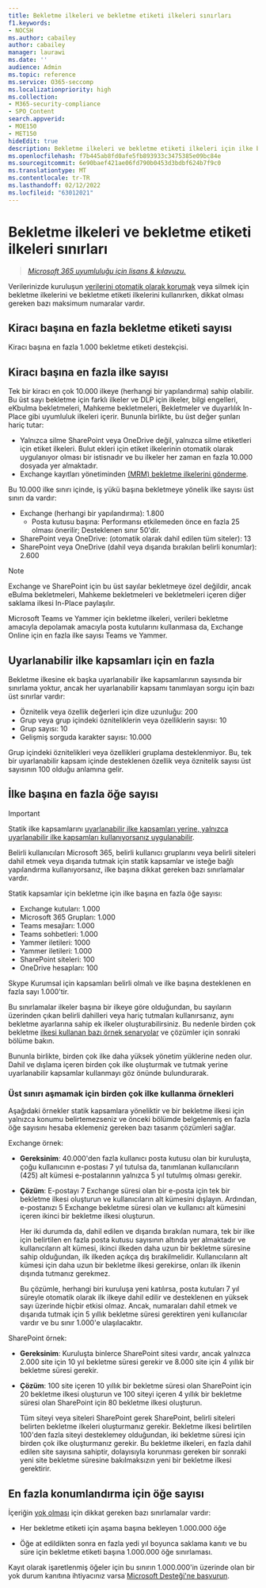 ```yaml
---
title: Bekletme ilkeleri ve bekletme etiketi ilkeleri sınırları
f1.keywords:
- NOCSH
ms.author: cabailey
author: cabailey
manager: laurawi
ms.date: ''
audience: Admin
ms.topic: reference
ms.service: O365-seccomp
ms.localizationpriority: high
ms.collection:
- M365-security-compliance
- SPO_Content
search.appverid:
- MOE150
- MET150
hideEdit: true
description: Bekletme ilkeleri ve bekletme etiketi ilkeleri için ilke başına en fazla ilke ve öğe sayısını anlama
ms.openlocfilehash: f7b445ab8fd0afe5fb893933c3475385e09bc84e
ms.sourcegitcommit: 6e90baef421ae06fd790b0453d3bdbf624b7f9c0
ms.translationtype: MT
ms.contentlocale: tr-TR
ms.lasthandoff: 02/12/2022
ms.locfileid: "63012021"
---
```

# <a name="limits-for-retention-policies-and-retention-label-policies"></a>Bekletme ilkeleri ve bekletme etiketi ilkeleri sınırları

>*[Microsoft 365 uyumluluğu için lisans & kılavuzu.](/office365/servicedescriptions/microsoft-365-service-descriptions/microsoft-365-tenantlevel-services-licensing-guidance/microsoft-365-security-compliance-licensing-guidance)*

Verilerinizde kuruluşun [verilerini otomatik olarak korumak](retention.md#retention-policies-and-retention-labels) veya silmek için bekletme ilkelerini ve bekletme etiketi ilkelerini kullanırken, dikkat olması gereken bazı maksimum numaralar vardır.

## <a name="maximum-number-of-retention-labels-per-tenant"></a>Kiracı başına en fazla bekletme etiketi sayısı

Kiracı başına en fazla 1.000 bekletme etiketi destekçisi.

## <a name="maximum-number-of-policies-per-tenant"></a>Kiracı başına en fazla ilke sayısı

Tek bir kiracı en çok 10.000 ilkeye (herhangi bir yapılandırma) sahip olabilir. Bu üst sayı bekletme için farklı ilkeler ve DLP için ilkeler, bilgi engelleri, eKbulma bekletmeleri, Mahkeme bekletmeleri, Bekletmeler ve duyarlılık In-Place gibi uyumluluk ilkeleri içerir. Bununla birlikte, bu üst değer şunları hariç tutar:

- Yalnızca silme SharePoint veya OneDrive değil, yalnızca silme etiketleri için etiket ilkeleri. Bulut ekleri için etiket ilkelerinin otomatik olarak uygulanıyor olması bir istisnadır ve bu ilkeler her zaman en fazla 10.000 dosyada yer almaktadır.
- Exchange kayıtları yönetiminden [(MRM) bekletme ilkelerini gönderme](/exchange/security-and-compliance/messaging-records-management/messaging-records-management).

Bu 10.000 ilke sınırı içinde, iş yükü başına bekletmeye yönelik ilke sayısı üst sınırı da vardır:

- Exchange (herhangi bir yapılandırma): 1.800
    - Posta kutusu başına: Performansı etkilemeden önce en fazla 25 olması önerilir; Desteklenen sınır 50'dir.
- SharePoint veya OneDrive: (otomatik olarak dahil edilen tüm siteler): 13
- SharePoint veya OneDrive (dahil veya dışarıda bırakılan belirli konumlar): 2.600

> [!NOTE]
> Exchange ve SharePoint için bu üst sayılar bekletmeye özel değildir, ancak eBulma bekletmeleri, Mahkeme bekletmeleri ve bekletmeleri içeren diğer saklama ilkesi In-Place paylaşılır.

Microsoft Teams ve Yammer için bekletme ilkeleri, verileri bekletme amacıyla depolamak amacıyla posta kutularını kullanmasa da, Exchange Online için en fazla ilke sayısı Teams ve Yammer.

## <a name="maximums-for-adaptive-policy-scopes"></a>Uyarlanabilir ilke kapsamları için en fazla

Bekletme ilkesine ek başka uyarlanabilir ilke [](retention.md#adaptive-or-static-policy-scopes-for-retention) kapsamlarının sayısında bir sınırlama yoktur, ancak her uyarlanabilir kapsamı tanımlayan sorgu için bazı üst sınırlar vardır:

- Öznitelik veya özellik değerleri için dize uzunluğu: 200
- Grup veya grup içindeki özniteliklerin veya özelliklerin sayısı: 10
- Grup sayısı: 10
- Gelişmiş sorguda karakter sayısı: 10.000

Grup içindeki öznitelikleri veya özellikleri gruplama desteklenmiyor. Bu, tek bir uyarlanabilir kapsam içinde desteklenen özellik veya öznitelik sayısı üst sayısının 100 olduğu anlamına gelir.

## <a name="maximum-number-of-items-per-policy"></a>İlke başına en fazla öğe sayısı

> [!IMPORTANT]
> Statik ilke kapsamlarını [uyarlanabilir ilke kapsamları yerine, yalnızca uyarlanabilir ilke kapsamları kullanıyorsanız uygulanabilir](retention.md#adaptive-or-static-policy-scopes-for-retention).

Belirli kullanıcıları Microsoft 365, belirli kullanıcı gruplarını veya belirli siteleri dahil etmek veya dışarıda tutmak için statik kapsamlar ve isteğe bağlı yapılandırma kullanıyorsanız, ilke başına dikkat gereken bazı sınırlamalar vardır. 

Statik kapsamlar için bekletme için ilke başına en fazla öğe sayısı:

- Exchange kutuları: 1.000
- Microsoft 365 Grupları: 1.000
- Teams mesajları: 1.000
- Teams sohbetleri: 1.000
- Yammer iletileri: 1000
- Yammer iletileri: 1.000
- SharePoint siteleri: 100
- OneDrive hesapları: 100

Skype Kurumsal için kapsamları belirli olmalı ve ilke başına desteklenen en fazla sayı 1.000'tir.

Bu sınırlamalar ilkeler başına bir ilkeye göre olduğundan, bu sayıların üzerinden çıkan belirli dahilleri veya hariç tutmaları kullanırsanız, aynı bekletme ayarlarına sahip ek ilkeler oluşturabilirsiniz. Bu nedenle birden çok bekletme [ilkesi kullanan bazı örnek senaryolar](#examples-of-using-multiple-policies-to-avoid-exceeding-maximum-numbers) ve çözümler için sonraki bölüme bakın.

Bununla birlikte, birden çok ilke daha yüksek yönetim yüklerine neden olur. Dahil ve dışlama içeren birden çok ilke oluşturmak ve tutmak yerine uyarlanabilir kapsamlar kullanmayı göz önünde bulundurarak.

### <a name="examples-of-using-multiple-policies-to-avoid-exceeding-maximum-numbers"></a>Üst sınırı aşmamak için birden çok ilke kullanma örnekleri

Aşağıdaki örnekler statik kapsamlara yöneliktir ve bir bekletme ilkesi için yalnızca konumu belirtemezseniz ve önceki bölümde belgelenmiş en fazla öğe sayısını hesaba eklemeniz gereken bazı tasarım çözümleri sağlar.

Exchange örnek:

- **Gereksinim**: 40.000'den fazla kullanıcı posta kutusu olan bir kuruluşta, çoğu kullanıcının e-postası 7 yıl tutulsa da, tanımlanan kullanıcıların (425) alt kümesi e-postalarının yalnızca 5 yıl tutulmış olması gerekir.

- **Çözüm**: E-postayı 7 Exchange süresi olan bir e-posta için tek bir bekletme ilkesi oluşturun ve kullanıcıların alt kümesini dışlayın. Ardından, e-postanızı 5 Exchange bekletme süresi olan ve kullanıcı alt kümesini içeren ikinci bir bekletme ilkesi oluşturun. 
    
    Her iki durumda da, dahil edilen ve dışarıda bırakılan numara, tek bir ilke için belirtilen en fazla posta kutusu sayısının altında yer almaktadır ve kullanıcıların alt kümesi, ikinci ilkeden daha uzun bir bekletme süresine sahip olduğundan, ilk [](retention.md#the-principles-of-retention-or-what-takes-precedence) ilkeden açıkça dış bırakilmelidir. Kullanıcıların alt kümesi için daha uzun bir bekletme ilkesi gerekirse, onları ilk ilkenin dışında tutmanız gerekmez.
     
    Bu çözümle, herhangi biri kuruluşa yeni katılırsa, posta kutuları 7 yıl süreyle otomatik olarak ilk ilkeye dahil edilir ve desteklenen en yüksek sayı üzerinde hiçbir etkisi olmaz. Ancak, numaraları dahil etmek ve dışarıda tutmak için 5 yıllık bekletme süresi gerektiren yeni kullanıcılar vardır ve bu sınır 1.000'e ulaşılacaktır.

SharePoint örnek:

- **Gereksinim**: Kuruluşta binlerce SharePoint sitesi vardır, ancak yalnızca 2.000 site için 10 yıl bekletme süresi gerekir ve 8.000 site için 4 yıllık bir bekletme süresi gerekir.

- **Çözüm**: 100 site içeren 10 yıllık bir bekletme süresi olan SharePoint için 20 bekletme ilkesi oluşturun ve 100 siteyi içeren 4 yıllık bir bekletme süresi olan SharePoint için 80 bekletme ilkesi oluşturun.
    
    Tüm siteyi veya siteleri SharePoint gerek SharePoint, belirli siteleri belirten bekletme ilkeleri oluşturmanız gerekir. Bekletme ilkesi belirtilen 100'den fazla siteyi desteklemey olduğundan, iki bekletme süresi için birden çok ilke oluşturmanız gerekir. Bu bekletme ilkeleri, en fazla dahil edilen site sayısına sahiptir, dolayısıyla korunması gereken bir sonraki yeni site bekletme süresine bakılmaksızın yeni bir bekletme ilkesi gerektirir.

## <a name="maximum-number-of-items-for-disposition"></a>En fazla konumlandırma için öğe sayısı

İçeriğin [yok olması](disposition.md) için dikkat gereken bazı sınırlamalar vardır:

- Her bekletme etiketi için aşama başına bekleyen 1.000.000 öğe

- Öğe at edildikten sonra en fazla yedi yıl boyunca saklama kanıtı ve bu süre için bekletme etiketi başına 1.000.000 öğe sınırlaması. 
    
Kayıt olarak işaretlenmiş öğeler için bu sınırın 1.000.000'in üzerinde olan bir yok durum kanıtına ihtiyacınız varsa [Microsoft Desteği'ne başvurun](../admin/get-help-support.md).
